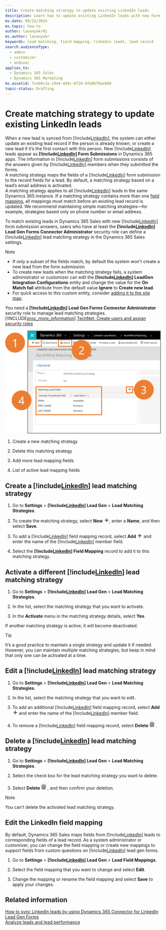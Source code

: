 ```yaml
---
title: Create matching strategy to update existing LinkedIn leads
description: Learn how to update existing LinkedIn leads with new form submission answers by creating, activating, editing, or deleting a lead matching strategy.
ms.date: 09/25/2024
ms.topic: how-to
author: lavanyakr01
ms.author: lavanyakr
keywords: lead matching, field mapping, linkedin leads, lead record
search.audienceType: 
  - admin
  - customizer
  - enduser
applies_to: 
  - Dynamics 365 Sales
  - Dynamics 365 Marketing
ms.assetid: 7ceb9c1e-c044-4d4c-8710-9fe0b79aeb68
topic-status: Drafting
---
```


# Create matching strategy to update existing LinkedIn leads

When a new lead is synced from [!include[LinkedIn](../../includes/pn-linkedin.md)], the system can either update an existing lead record if the person is already known, or create a new lead if it’s the first contact with this person. New [!include[LinkedIn](../../includes/pn-linkedin.md)] leads appear as **[!include[LinkedIn](../../includes/pn-linkedin.md)] Form Submissions** in Dynamics 365 apps. The information in [!include[LinkedIn](../../includes/pn-linkedin.md)] form submissions consists of the answers given by [!include[LinkedIn](../../includes/pn-linkedin.md)] members when they submitted the forms.  
A matching strategy maps the fields of a [!include[LinkedIn](../../includes/pn-linkedin.md)] form submission to the record fields for a lead. By default, a matching strategy based on a lead’s email address is activated.  
A matching strategy applies to all [!include[LinkedIn](../../includes/pn-linkedin.md)] leads in the same Dynamics 365 instance. If a matching strategy contains more than one [field mapping](configure-matching-strategy.md#edit-the-linkedin-field-mapping), all mappings must match before an existing lead record is updated. We recommend maintaining simple matching strategies&mdash;for example, strategies based only on phone number or email address.  

To match existing leads in Dynamics 365 Sales with new [!include[LinkedIn](../../includes/pn-linkedin.md)] form submission answers, users who have at least the **[!include[LinkedIn](../../includes/pn-linkedin.md)] Lead Gen Forms Connector Administrator** security role can define a [!include[LinkedIn](../../includes/pn-linkedin.md)] lead matching strategy in the Dynamics 365 Sales settings.

> [!NOTE]
> - If only a subset of the fields match, by default the system won't create a new lead from the form submission.  
> - To create new leads when the matching strategy fails, a system administrator or customizer can edit the **[!include[LinkedIn](../../includes/pn-linkedin.md)] LeadGen Integration Configurations** entity and change the value for the **On Match fail** attribute from the default value **Ignore** to **Create new lead**. 
> - For quick access to this custom entity, consider [adding it to the site map](../../customerengagement/on-premises/customize/create-site-map-app.md).

You need a **[!include[LinkedIn](../../includes/pn-linkedin.md)] Lead Gen Forms Connector Administrator** security role to manage lead matching strategies.  
[!INCLUDE[proc_more_information](../../includes/proc-more-information.md)] [TechNet: Create users and assign security roles](/power-platform/admin/create-users-assign-online-security-roles)

![Manage lead matching strategies.](media/Manage-lead-matching-strategies.png "Manage lead matching strategies")

1. Create a new matching strategy

2. Delete this matching strategy

3. Add more lead mapping fields

4. List of active lead mapping fields

## Create a [!include[LinkedIn](../../includes/pn-linkedin.md)] lead matching strategy

1. Go to **Settings** > **[!include[LinkedIn](../../includes/pn-linkedin.md)] Lead Gen** > **Lead Matching Strategies**.

2. To create the matching strategy, select **New** ![New.](media/Add-icon.png "New"), enter a **Name**, and then select **Save**.

3. To add a [!include[LinkedIn](../../includes/pn-linkedin.md)] field mapping record, select **Add** ![Add](media/Add-icon.png "Add") and enter the name of the [!include[LinkedIn](../../includes/pn-linkedin.md)] member field.

4. Select the **[!include[LinkedIn](../../includes/pn-linkedin.md)] Field Mapping** record to add it to this matching strategy.

## Activate a different [!include[LinkedIn](../../includes/pn-linkedin.md)] lead matching strategy

1. Go to **Settings** > **[!include[LinkedIn](../../includes/pn-linkedin.md)] Lead Gen** > **Lead Matching Strategies**.

2. In the list, select the matching strategy that you want to activate.

3. In the **Activate** menu in the matching strategy details, select **Yes**.

If another matching strategy is active, it will become deactivated.

> [!TIP]
> It’s a good practice to maintain a single strategy and update it if needed. However, you can maintain multiple matching strategies, but keep in mind that only one can be activated at a time.

## Edit a [!include[LinkedIn](../../includes/pn-linkedin.md)] lead matching strategy

1. Go to **Settings** > **[!include[LinkedIn](../../includes/pn-linkedin.md)] Lead Gen** > **Lead Matching Strategies**.

2. In the list, select the matching strategy that you want to edit.

3. To add an additional [!include[LinkedIn](../../includes/pn-linkedin.md)] field mapping record, select **Add** ![Add](media/Add-icon.png "Add") and enter the name of the [!include[LinkedIn](../../includes/pn-linkedin.md)] member field.

4. To remove a [!include[LinkedIn](../../includes/pn-linkedin.md)] field mapping record, select **Delete**![Delete.](media/Delete-icon.png "Delete").

## Delete a [!include[LinkedIn](../../includes/pn-linkedin.md)] lead matching strategy

1. Go to **Settings** > **[!include[LinkedIn](../../includes/pn-linkedin.md)] Lead Gen** > **Lead Matching Strategies**.

2. Select the check box for the lead matching strategy you want to delete.

3. Select **Delete**![Delete.](media/Delete-icon.png "Delete"), and then confirm your deletion.

> [!NOTE]
> You can’t delete the activated lead matching strategy.

## Edit the LinkedIn field mapping

By default, Dynamics 365 Sales maps fields from [!include[LinkedIn](../../includes/pn-linkedin.md)] leads to corresponding fields of a lead record. As a system administrator or customizer, you can change the field mapping or create new mappings to support fields from custom questions on [!include[LinkedIn](../../includes/pn-linkedin.md)] lead gen forms. 

1. Go to **Settings** > **[!include[LinkedIn](../../includes/pn-linkedin.md)] Lead Gen** > **Lead Field Mappings**.

2. Select the field mapping that you want to change and select **Edit**.

3. Change the mapping or rename the field mapping and select **Save** to apply your changes.

## Related information

[How to sync LinkedIn leads by using Dynamics 365 Connector for LinkedIn Lead Gen Forms](sync-linkedin-leads.md)  
[Analyze leads and lead performance](review-leads.md)

